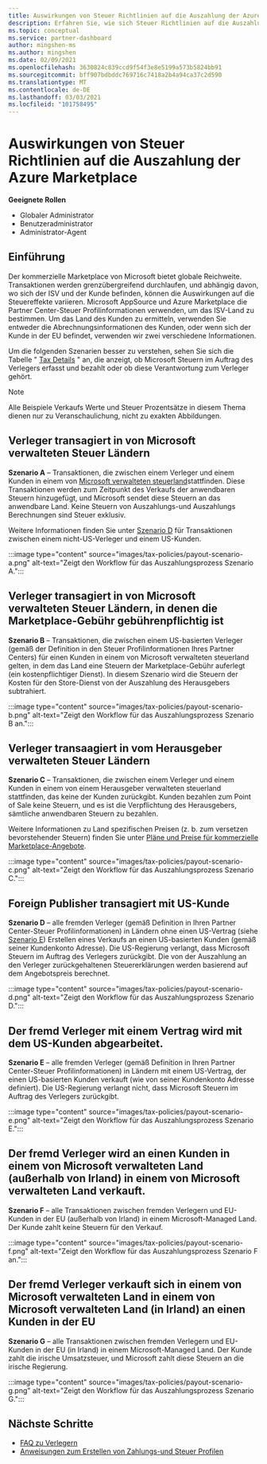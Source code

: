 ```yaml
---
title: Auswirkungen von Steuer Richtlinien auf die Auszahlung der Azure Marketplace
description: Erfahren Sie, wie sich Steuer Richtlinien auf die Auszahlung der Azure Marketplace auswirken.
ms.topic: conceptual
ms.service: partner-dashboard
author: mingshen-ms
ms.author: mingshen
ms.date: 02/09/2021
ms.openlocfilehash: 3630824c839ccd9f54f3e8e5199a573b5824bb91
ms.sourcegitcommit: bff907bdbddc769716c7418a2b4a94ca37c2d590
ms.translationtype: MT
ms.contentlocale: de-DE
ms.lasthandoff: 03/03/2021
ms.locfileid: "101758495"
---
```

# <a name="how-tax-policies-affect-payout-for-azure-marketplace"></a>Auswirkungen von Steuer Richtlinien auf die Auszahlung der Azure Marketplace

**Geeignete Rollen**
-    Globaler Administrator
-    Benutzeradministrator
-    Administrator-Agent

## <a name="introduction"></a>Einführung

Der kommerzielle Marketplace von Microsoft bietet globale Reichweite. Transaktionen werden grenzübergreifend durchlaufen, und abhängig davon, wo sich der ISV und der Kunde befinden, können die Auswirkungen auf die Steuereffekte variieren. Microsoft AppSource und Azure Marketplace die Partner Center-Steuer Profilinformationen verwenden, um das ISV-Land zu bestimmen. Um das Land des Kunden zu ermitteln, verwenden Sie entweder die Abrechnungsinformationen des Kunden, oder wenn sich der Kunde in der EU befindet, verwenden wir zwei verschiedene Informationen.

Um die folgenden Szenarien besser zu verstehen, sehen Sie sich die Tabelle " [Tax Details](tax-details-marketplace.md) " an, die anzeigt, ob Microsoft Steuern im Auftrag des Verlegers erfasst und bezahlt oder ob diese Verantwortung zum Verleger gehört.

> [!NOTE]
> Alle Beispiele Verkaufs Werte und Steuer Prozentsätze in diesem Thema dienen nur zu Veranschaulichung, nicht zu exakten Abbildungen.

## <a name="publisher-transacts-in-microsoft-managed-tax-country"></a>Verleger transagiert in von Microsoft verwalteten Steuer Ländern

**Szenario A** – Transaktionen, die zwischen einem Verleger und einem Kunden in einem von [Microsoft verwalteten steuerland](tax-details-marketplace.md#microsoft-managed-countries)stattfinden. Diese Transaktionen werden zum Zeitpunkt des Verkaufs der anwendbaren Steuern hinzugefügt, und Microsoft sendet diese Steuern an das anwendbare Land. Keine Steuern von Auszahlungs-und Auszahlungs Berechnungen sind Steuer exklusiv.

Weitere Informationen finden Sie unter [Szenario D](#foreign-publisher-transacts-with-us-customer) für Transaktionen zwischen einem nicht-US-Verleger und einem US-Kunden.

:::image type="content" source="images/tax-policies/payout-scenario-a.png" alt-text="Zeigt den Workflow für das Auszahlungsprozess Szenario A.":::

## <a name="publisher-transacts-in-microsoft-managed-tax-country-where-marketplace-fee-is-taxable-service"></a>Verleger transagiert in von Microsoft verwalteten Steuer Ländern, in denen die Marketplace-Gebühr gebührenpflichtig ist

**Szenario B** – Transaktionen, die zwischen einem US-basierten Verleger (gemäß der Definition in den Steuer Profilinformationen Ihres Partner Centers) für einen Kunden in einem von Microsoft verwalteten steuerland gelten, in dem das Land eine Steuern der Marketplace-Gebühr auferlegt (ein kostenpflichtiger Dienst). In diesem Szenario wird die Steuern der Kosten für den Store-Dienst von der Auszahlung des Herausgebers subtrahiert.

:::image type="content" source="images/tax-policies/payout-scenario-b.png" alt-text="Zeigt den Workflow für das Auszahlungsprozess Szenario B an.":::

## <a name="publisher-transacts-in-publisher-managed-tax-country"></a>Verleger transaagiert in vom Herausgeber verwalteten Steuer Ländern

**Szenario C** – Transaktionen, die zwischen einem Verleger und einem Kunden in einem von einem Herausgeber verwalteten steuerland stattfinden, das keine der Kunden zurückgibt. Kunden bezahlen zum Point of Sale keine Steuern, und es ist die Verpflichtung des Herausgebers, sämtliche anwendbaren Steuern zu bezahlen.

Weitere Informationen zu Land spezifischen Preisen (z. b. zum versetzen bevorstehender Steuern) finden Sie unter [Pläne und Preise für kommerzielle Marketplace-Angebote](https://docs.microsoft.com/azure/marketplace/plans-pricing#custom-prices).

:::image type="content" source="images/tax-policies/payout-scenario-c.png" alt-text="Zeigt den Workflow für das Auszahlungsprozess Szenario C.":::

## <a name="foreign-publisher-transacts-with-us-customer"></a>Foreign Publisher transagiert mit US-Kunde

**Szenario D** – alle fremden Verleger (gemäß Definition in Ihren Partner Center-Steuer Profilinformationen) in Ländern ohne einen US-Vertrag (siehe [Szenario E](#foreign-publisher-with-a-treaty-transacts-with-us-customer)) Erstellen eines Verkaufs an einen US-basierten Kunden (gemäß seiner Kundenkonto Adresse). Die US-Regierung verlangt, dass Microsoft Steuern im Auftrag des Verlegers zurückgibt. Die von der Auszahlung an den Verleger zurückgehaltenen Steuererklärungen werden basierend auf dem Angebotspreis berechnet.

:::image type="content" source="images/tax-policies/payout-scenario-d.png" alt-text="Zeigt den Workflow für das Auszahlungsprozess Szenario D.":::

## <a name="foreign-publisher-with-a-treaty-transacts-with-us-customer"></a>Der fremd Verleger mit einem Vertrag wird mit dem US-Kunden abgearbeitet.

**Szenario E** – alle fremden Verleger (gemäß Definition in Ihren Partner Center-Steuer Profilinformationen) in Ländern mit einem US-Vertrag, der einen US-basierten Kunden verkauft (wie von seiner Kundenkonto Adresse definiert). Die US-Regierung verlangt nicht, dass Microsoft Steuern im Auftrag des Verlegers zurückgibt.

:::image type="content" source="images/tax-policies/payout-scenario-e.png" alt-text="Zeigt den Workflow für das Auszahlungsprozess Szenario E.":::

## <a name="foreign-publisher-sells-to-an-eu-vat-registered-customer-in-a-microsoft-managed-country-outside-ireland"></a>Der fremd Verleger wird an einen Kunden in einem von Microsoft verwalteten Land (außerhalb von Irland) in einem von Microsoft verwalteten Land verkauft.

**Szenario F** – alle Transaktionen zwischen fremden Verlegern und EU-Kunden in der EU (außerhalb von Irland) in einem Microsoft-Managed Land. Der Kunde zahlt keine Steuern für den Verkauf.

:::image type="content" source="images/tax-policies/payout-scenario-f.png" alt-text="Zeigt den Workflow für das Auszahlungsprozess Szenario F an.":::

## <a name="foreign-publisher-sells-to-an-eu-vat-registered-customer-in-a-microsoft-managed-country-in-ireland"></a>Der fremd Verleger verkauft sich in einem von Microsoft verwalteten Land in einem von Microsoft verwalteten Land (in Irland) an einen Kunden in der EU

**Szenario G** – alle Transaktionen zwischen fremden Verlegern und EU-Kunden in der EU (in Irland) in einem Microsoft-Managed Land. Der Kunde zahlt die irische Umsatzsteuer, und Microsoft zahlt diese Steuern an die irische Regierung.

:::image type="content" source="images/tax-policies/payout-scenario-g.png" alt-text="Zeigt den Workflow für das Auszahlungsprozess Szenario G.":::

## <a name="next-steps"></a>Nächste Schritte

- [FAQ zu Verlegern](https://docs.microsoft.com/azure/marketplace/marketplace-faq-publisher-guide)
- [Anweisungen zum Erstellen von Zahlungs-und Steuer Profilen](https://docs.microsoft.com/partner-center/set-up-your-payout-account?context=/azure/marketplace/context/context#create-a-payment-profile)
